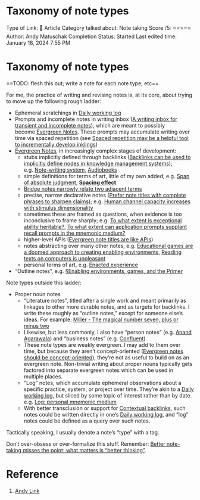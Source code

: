 # Taxonomy of note types

Type of Link: 📝 Article
Category talked about: Note taking
Score /5: ⭐️⭐️⭐️⭐️⭐️
Author: Andy Matuschak
Completion Status: Started
Last edited time: January 18, 2024 7:55 PM

# **Taxonomy of note types**

==TODO: flesh this out; write a note for each note type; etc==

For me, the practice of writing and revising notes is, at its core, about trying to move up the following rough ladder:

- Ephemeral scratchings in [Daily working log](Daily%20working%20log.md)
- Prompts and incomplete notes in writing inbox ([A writing inbox for transient and incomplete notes](A%20writing%20inbox%20for%20transient%20and%20incomplete%20notes.md)), which are meant to possibly become [Evergreen Notes](Evergreen%20Notes%208b05f5bf420f4caaad50f6fea2828638.md). These prompts may accumulate writing over time via spaced repetition (see [Spaced repetition may be a helpful tool to incrementally develop inklings](Spaced%20repetition%20may%20be%20a%20helpful%20tool%20to%20incrementally%20develop%20inklings.md))
- [Evergreen Notes](Evergreen%20Notes%208b05f5bf420f4caaad50f6fea2828638.md), in increasingly complex stages of development:
    - stubs implicitly defined through backlinks ([Backlinks can be used to implicitly define nodes in knowledge management systems](https://notes.andymatuschak.org/zL9q21MA7ygsKVfvn6FwBMq)); e.g. [Note-writing system](https://notes.andymatuschak.org/zGKtrhpZ3hS8bw8UGL8hMTP), [Audiobooks](https://notes.andymatuschak.org/zG91aqpyGEiy8McMHAW7juq)
    - simple definitions for terms of art, little of my own added; e.g. [Span of absolute judgment](https://notes.andymatuschak.org/zMQK1sFXWbVMbSQAsjSTUvm), [**Spacing effect**](Spacing%20effect.md)
    - [Bridge notes narrowly relate two adjacent terms](https://notes.andymatuschak.org/zRxv4aMPUXowy5bPAiKPJEy)
    - precise, narrow declarative notes ([Prefer note titles with complete phrases to sharpen claims](Prefer%20note%20titles%20with%20complete%20phrases%20to%20sharpen%20claims.md)); e.g. [Human channel capacity increases with stimulus dimensionality](https://notes.andymatuschak.org/z86ZRZ5s5ykUzGD8v8d33ro)
    - sometimes these are framed as questions, when evidence is too inconclusive to frame sharply; e.g. [To what extent is exceptional ability heritable?](To%20what%20extent%20is%20exceptional%20ability%20heritable.md), [To what extent can application prompts supplant recall prompts in the mnemonic medium?](https://notes.andymatuschak.org/zMPNEnSC5ihp5MNMdxNJNdJ)
    - higher-level APIs ([Evergreen note titles are like APIs](Evergreen%20note%20titles%20are%20like%20APIs.md))
    - notes abstracting over many other notes, e.g. [Educational games are a doomed approach to creating enabling environments](https://notes.andymatuschak.org/zUVBJdPc4kBud5fsLmPFpbw), [Reading texts on computers is unpleasant](https://notes.andymatuschak.org/z2bSwDuxY2Jbv1ntLKB3SL1)
    - personal terms of art, e.g. [Enacted experience](https://notes.andymatuschak.org/z92TGMiBsnraf5KXxSTNkBJ)
- “Outline notes”, e.g. [§Enabling environments, games, and the Primer](https://notes.andymatuschak.org/zGSGS1UHDogPKtvZB5hdT2A)

Note types outside this ladder:

- Proper noun notes
    - “Literature notes”, titled after a single work and meant primarily as linkages to other more durable notes, and as targets for backlinks. I write these roughly as “outline notes,” except for someone else’s ideas. For example: [Miller - The magical number seven, plus or minus two](https://notes.andymatuschak.org/zNCrrN6aGXeuiVXgnoiT7ND)
    - Likewise, but less commonly, I also have “person notes” (e.g. [Anand Agarawala](https://notes.andymatuschak.org/zLXY8Ru3EzeKyjhqoYgCJD7)) and “business notes” (e.g. [Confluent](https://notes.andymatuschak.org/zQ2vjssuHu3869yDHpTmYbm))
    - These note types are weakly evergreen. I may add to them over time, but because they aren’t concept-oriented ([Evergreen notes should be concept-oriented](Evergreen%20notes%20should%20be%20concept-oriented.md)), they’re not as useful to build on as an evergreen note. Non-trivial writing about proper nouns typically gets factored into separate evergreen notes which can be used in multiple places.
    - “Log” notes, which accumulate ephemeral observations about a specific practice, system, or project over time. They’re akin to a [Daily working log](Daily%20working%20log.md), but sliced by some topic of interest rather than by date. e.g. [Log: personal mnemonic medium](https://notes.andymatuschak.org/zDuBTrCGDkf2J2TbtQwKDed)
    - With better transclusion or support for [Contextual backlinks](https://notes.andymatuschak.org/zQtMfVrh8x4paaZv7MTp1Em), such notes could be written directly in one’s [Daily working log](Daily%20working%20log.md), and “log” notes could be defined as a query over such notes.

Tactically speaking, I usually denote a note’s “type” with a tag.

Don’t over-obsess or over-formalize this stuff. Remember: [Better note-taking misses the point; what matters is “better thinking”](Better%20note-taking%20misses%20the%20point;%20what%20matters%20is%20“better%20thinking”.md).

# Reference

1. [Andy Link](https://notes.andymatuschak.org/About_these_notes?stackedNotes=z5E5QawiXCMbtNtupvxeoEX&stackedNotes=zKGjQtsTKgscAoq271ZzKqw&stackedNotes=zTn3g4wTm1hbkNFUvLLjpev&stackedNotes=zR6RRbCfY5rFkiimFnaJZKB&stackedNotes=z4EXkuLjdBrBZe7PVAGXc5a&stackedNotes=zNUaiGAXp21eorsER1Jm9yU&stackedNotes=zDh1yhNFQNxDEre12B4zd8k&stackedNotes=zLhoRUyjKU665EY16u4XXJy&stackedNotes=zTDjZQbKAT9pALtsk2HfePx)